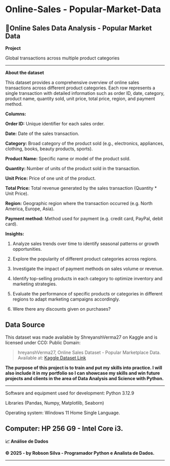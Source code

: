 # Online-Sales - Popular-Market-Data

## **🛒Online Sales Data Analysis - Popular Market Data**

**Project**

Global transactions across multiple product categories

---

**About the dataset**

This dataset provides a comprehensive overview of online sales transactions across different product categories. Each row represents a single transaction with detailed information such as order ID, date, category, product name, quantity sold, unit price, total price, region, and payment method.

**Columns:**

**Order ID:** Unique identifier for each sales order.

**Date:** Date of the sales transaction.

**Category:** Broad category of the product sold (e.g., electronics, appliances, clothing, books, beauty products, sports).

**Product Name:** Specific name or model of the product sold.

**Quantity:** Number of units of the product sold in the transaction.

**Unit Price:** Price of one unit of the product.

**Total Price:** Total revenue generated by the sales transaction (Quantity * Unit Price).

**Region:** Geographic region where the transaction occurred (e.g. North America, Europe, Asia).

**Payment method:** Method used for payment (e.g. credit card, PayPal, debit card).

**Insights:**

1. Analyze sales trends over time to identify seasonal patterns or growth opportunities.

2. Explore the popularity of different product categories across regions.

3. Investigate the impact of payment methods on sales volume or revenue.

4. Identify top-selling products in each category to optimize inventory and marketing strategies.

5. Evaluate the performance of specific products or categories in different regions to adapt marketing campaigns accordingly.

6. Were there any discounts given on purchases?

## **Data Source**
This dataset was made available by ShreyanshVerma27 on Kaggle and is licensed under CC0: Public Domain:

> hreyanshVerma27, Online Sales Dataset - Popular Marketplace Data.
> Available at: [Kaggle Dataset Link](https://www.kaggle.com/datasets/shreyanshverma27/online-sales-dataset-popular-marketplace-data)

**The purpose of this project is to train and put my skills into practice. I will also include it in my portfolio so I can showcase my skills and win future projects and clients in the area of ​​Data Analysis and Science with Python.**

---
Software and equipment used for development: Python 3.12.9

Libraries (Pandas, Numpy, Matplotlib, Seaborn)

Operating system: Windows 11 Home Single Language.

Computer: HP 256 G9 - Intel Core i3.
---

**📈 Análise de Dados**

**© 2025 - by Robson Silva - Programador Python e Analista de Dados.**

---
